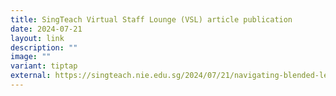 ```yaml
---
title: SingTeach Virtual Staff Lounge (VSL) article publication
date: 2024-07-21
layout: link
description: ""
image: ""
variant: tiptap
external: https://singteach.nie.edu.sg/2024/07/21/navigating-blended-learning-insights-from-students-experiences/
---
```

